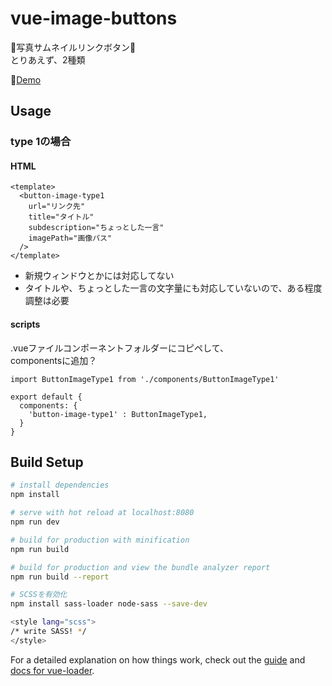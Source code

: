 # vue-image-buttons

🦉写真サムネイルリンクボタン🦉  
とりあえず、2種類  

🦉<a href="https://nananakamura.github.io/c/vue-image-buttons/index.html" target="_blank">Demo</a>


## Usage

### type 1の場合
#### HTML
```
<template>
  <button-image-type1
    url="リンク先"
    title="タイトル"
    subdescription="ちょっとした一言"
    imagePath="画像パス"
  />
</template>
```

* 新規ウィンドウとかには対応してない
* タイトルや、ちょっとした一言の文字量にも対応していないので、ある程度調整は必要

#### scripts

.vueファイルコンポーネントフォルダーにコピペして、  
componentsに追加？

```
import ButtonImageType1 from './components/ButtonImageType1'

export default {
  components: {
    'button-image-type1' : ButtonImageType1,
  }
}
```


## Build Setup

``` bash
# install dependencies
npm install

# serve with hot reload at localhost:8080
npm run dev

# build for production with minification
npm run build

# build for production and view the bundle analyzer report
npm run build --report

# SCSSを有効化
npm install sass-loader node-sass --save-dev

<style lang="scss">
/* write SASS! */
</style>
```

For a detailed explanation on how things work, check out the [guide](http://vuejs-templates.github.io/webpack/) and [docs for vue-loader](http://vuejs.github.io/vue-loader).
